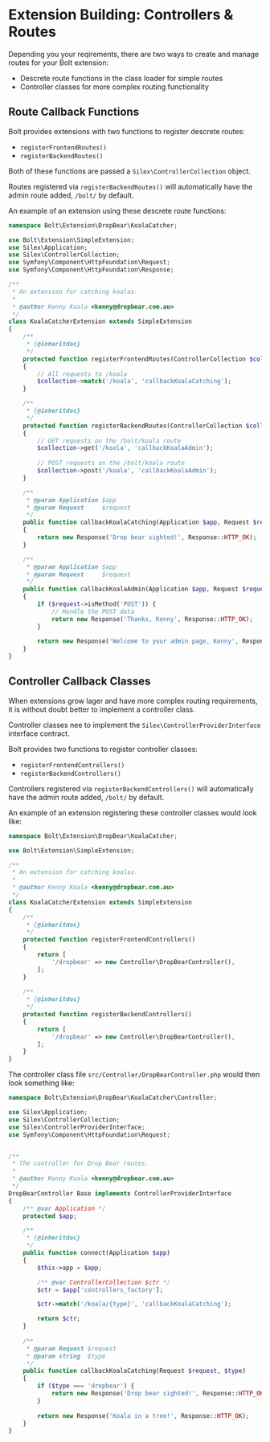 Extension Building: Controllers & Routes
========================================

Depending you your reqirements, there are two ways to create and manage routes
for your Bolt extension:
  * Descrete route functions in the class loader for simple routes
  * Controller classes for more complex routing functionality

Route Callback Functions
------------------------

Bolt provides extensions with two functions to register descrete routes:
  * `registerFrontendRoutes()` 
  * `registerBackendRoutes()`

Both of these functions are passed a `Silex\ControllerCollection` object.

Routes registered via `registerBackendRoutes()` will automatically have the
admin route added, `/bolt/` by default. 

An example of an extension using these descrete route functions:

```php
namespace Bolt\Extension\DropBear\KoalaCatcher;

use Bolt\Extension\SimpleExtension;
use Silex\Application;
use Silex\ControllerCollection;
use Symfony\Component\HttpFoundation\Request;
use Symfony\Component\HttpFoundation\Response;

/**
 * An extension for catching koalas. 
 *
 * @author Kenny Koala <kenny@dropbear.com.au>
 */
class KoalaCatcherExtension extends SimpleExtension
{
    /**
     * {@inheritdoc}
     */
    protected function registerFrontendRoutes(ControllerCollection $collection)
    {
        // All requests to /koala
        $collection->match('/koala', 'callbackKoalaCatching');
    }

    /**
     * {@inheritdoc}
     */
    protected function registerBackendRoutes(ControllerCollection $collection)
    {
        // GET requests on the /bolt/koala route
        $collection->get('/koala', 'callbackKoalaAdmin');
        
        // POST requests on the /bolt/koala route 
        $collection->post('/koala', 'callbackKoalaAdmin');
    }

    /**
     * @param Application $app
     * @param Request     $request
     */
    public function callbackKoalaCatching(Application $app, Request $request)
    {
        return new Response('Drop bear sighted!', Response::HTTP_OK);
    }

    /**
     * @param Application $app
     * @param Request     $request
     */
    public function callbackKoalaAdmin(Application $app, Request $request)
    {
        if ($request->isMethod('POST')) {
            // Handle the POST data
            return new Response('Thanks, Kenny', Response::HTTP_OK);
        }
        
        return new Response('Welcome to your admin page, Kenny', Response::HTTP_OK);
    }
}
```

Controller Callback Classes
---------------------------

When extensions grow lager and have more complex routing requirements, it is 
without doubt better to implement a controller class.

Controller classes nee to implement the `Silex\ControllerProviderInterface`
interface contract.

Bolt provides two functions to register controller classes:
  * `registerFrontendControllers()` 
  * `registerBackendControllers()`
  
Controllers registered via `registerBackendControllers()` will automatically 
have the admin route added, `/bolt/` by default.

An example of an extension registering these controller classes would look like:

```php
namespace Bolt\Extension\DropBear\KoalaCatcher;

use Bolt\Extension\SimpleExtension;

/**
 * An extension for catching koalas. 
 *
 * @author Kenny Koala <kenny@dropbear.com.au>
 */
class KoalaCatcherExtension extends SimpleExtension
{
    /**
     * {@inheritdoc}
     */
    protected function registerFrontendControllers()
    {
        return [
            '/dropbear' => new Controller\DropBearController(),
        ];
    }
    
    /**
     * {@inheritdoc}
     */
    protected function registerBackendControllers()
    {
        return [
            '/dropbear' => new Controller\DropBearController(),
        ];
    }
}
```

The controller class file `src/Controller/DropBearController.php` would 
then look something like: 

```php
namespace Bolt\Extension\DropBear\KoalaCatcher\Controller;

use Silex\Application;
use Silex\ControllerCollection;
use Silex\ControllerProviderInterface;
use Symfony\Component\HttpFoundation\Request;


/**
 * The controller for Drop Bear routes. 
 *
 * @author Kenny Koala <kenny@dropbear.com.au>
 */
DropBearController Base implements ControllerProviderInterface
{
    /** @var Application */
    protected $app;

    /**
     * {@inheritdoc}
     */
    public function connect(Application $app)
    {
        $this->app = $app;

        /** @var ControllerCollection $ctr */
        $ctr = $app['controllers_factory'];

        $ctr->match('/koala/{type}', 'callbackKoalaCatching');

        return $ctr;
    }
    
    /**
     * @param Request $request
     * @param string  $type
     */
    public function callbackKoalaCatching(Request $request, $type)
    {
        if ($type === 'dropbear') {
            return new Response('Drop bear sighted!', Response::HTTP_OK);
        }
        
        return new Response('Koala in a tree!', Response::HTTP_OK);
    }
}
```

